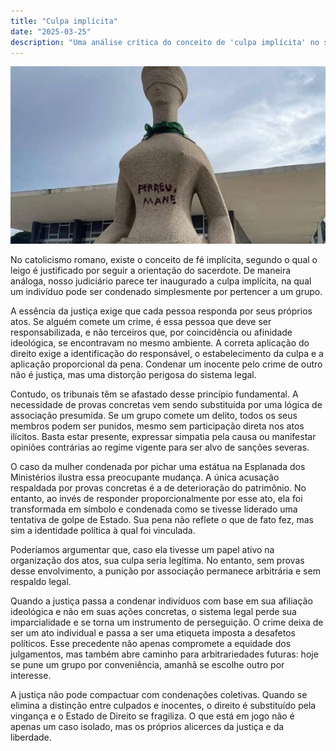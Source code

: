 ```yaml
---
title: "Culpa implícita"
date: "2025-03-25"
description: "Uma análise crítica do conceito de 'culpa implícita' no sistema judiciário brasileiro, onde indivíduos são condenados por associação a grupos em vez de por suas ações concretas, comprometendo princípios fundamentais de justiça e do Estado de Direito."
---
```

![perdeu mané](/public/blog/perdeu%20mane.webp)

No catolicismo romano, existe o conceito de fé implícita, segundo o qual o leigo é justificado por seguir a orientação do sacerdote. De maneira análoga, nosso judiciário parece ter inaugurado a culpa implícita, na qual um indivíduo pode ser condenado simplesmente por pertencer a um grupo.

A essência da justiça exige que cada pessoa responda por seus próprios atos. Se alguém comete um crime, é essa pessoa que deve ser responsabilizada, e não terceiros que, por coincidência ou afinidade ideológica, se encontravam no mesmo ambiente. A correta aplicação do direito exige a identificação do responsável, o estabelecimento da culpa e a aplicação proporcional da pena. Condenar um inocente pelo crime de outro não é justiça, mas uma distorção perigosa do sistema legal.

Contudo, os tribunais têm se afastado desse princípio fundamental. A necessidade de provas concretas vem sendo substituída por uma lógica de associação presumida. Se um grupo comete um delito, todos os seus membros podem ser punidos, mesmo sem participação direta nos atos ilícitos. Basta estar presente, expressar simpatia pela causa ou manifestar opiniões contrárias ao regime vigente para ser alvo de sanções severas.

O caso da mulher condenada por pichar uma estátua na Esplanada dos Ministérios ilustra essa preocupante mudança. A única acusação respaldada por provas concretas é a de deterioração do patrimônio. No entanto, ao invés de responder proporcionalmente por esse ato, ela foi transformada em símbolo e condenada como se tivesse liderado uma tentativa de golpe de Estado. Sua pena não reflete o que de fato fez, mas sim a identidade política à qual foi vinculada.

Poderíamos argumentar que, caso ela tivesse um papel ativo na organização dos atos, sua culpa seria legítima. No entanto, sem provas desse envolvimento, a punição por associação permanece arbitrária e sem respaldo legal.

Quando a justiça passa a condenar indivíduos com base em sua afiliação ideológica e não em suas ações concretas, o sistema legal perde sua imparcialidade e se torna um instrumento de perseguição. O crime deixa de ser um ato individual e passa a ser uma etiqueta imposta a desafetos políticos. Esse precedente não apenas compromete a equidade dos julgamentos, mas também abre caminho para arbitrariedades futuras: hoje se pune um grupo por conveniência, amanhã se escolhe outro por interesse.

A justiça não pode compactuar com condenações coletivas. Quando se elimina a distinção entre culpados e inocentes, o direito é substituído pela vingança e o Estado de Direito se fragiliza. O que está em jogo não é apenas um caso isolado, mas os próprios alicerces da justiça e da liberdade.

